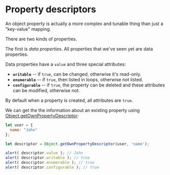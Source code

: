 

# Property descriptors

An object property is actually a more complex and tunable thing than just a "key-value" mapping.

There are two kinds of properties.

The first is *data properties*. All properties that we've seen yet are data properties.

Data properties have a `value` and three special attributes:

- **`writable`** -- if `true`, can be changed, otherwise it's read-only.
- **`enumerable`** -- if `true`, then listed in loops, otherwise not listed.
- **`configurable`** -- if `true`, the property can be deleted and these attributes can be modified, otherwise not.

By default when a property is created, all attributes are `true`.

We can get the the information about an existing property using [Object.getOwnPropertyDescriptor](mdn:js/Object/getOwnPropertyDescriptor):


```js run
let user = {
  name: "John"
};

let descriptor = Object.getOwnPropertyDescriptor(user, 'name');

alert( descriptor.value ); // John
alert( descriptor.writable ); // true
alert( descriptor.enumerable ); // true
alert( descriptor.configurable ); // true
```